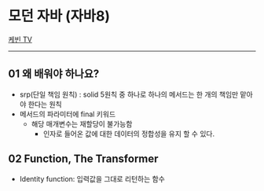 # 모던 자바 (자바8)

[케빈 TV](https://www.youtube.com/playlist?list=PLRIMoAKN8c6O8_VHOyBOhzBCeN7ShyJ27)

---
## 01 왜 배워야 하나요?
- srp(단일 책임 원칙) : solid 5원칙 중 하나로 하나의 메서드는 한 개의 책임만 맡아야 한다는 원칙
- 메서드의 파라미터에 final 키워드
  - 해당 매개변수는 재할당이 불가능함
    - 인자로 들어온 값에 대한 데이터의 정합성을 유지 할 수 있다.

## 02 Function, The Transformer
- Identity function: 입력값을 그대로 리턴하는 함수

